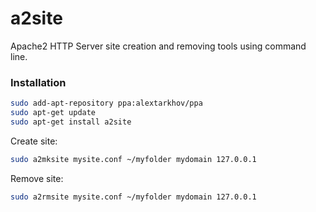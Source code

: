 # a2site

Apache2 HTTP Server site creation and removing tools using command line.

### Installation

```bash
sudo add-apt-repository ppa:alextarkhov/ppa
sudo apt-get update
sudo apt-get install a2site
```

Create site:

```bash
sudo a2mksite mysite.conf ~/myfolder mydomain 127.0.0.1
```

Remove site:

```bash
sudo a2rmsite mysite.conf ~/myfolder mydomain 127.0.0.1
```
